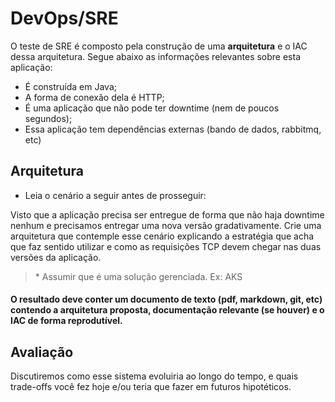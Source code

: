 
# DevOps/SRE

O teste de SRE é composto pela construção de uma **arquitetura** e o IAC dessa arquitetura. 
Segue abaixo as informações relevantes sobre esta aplicação:

- É construída em Java;
- A forma de conexão dela é HTTP;
- É uma aplicação que não pode ter downtime (nem de poucos segundos);
- Essa aplicação tem dependências externas (bando de dados, rabbitmq, etc)

## Arquitetura

- Leia o cenário a seguir antes de prosseguir:

Visto que a aplicação precisa ser entregue de forma que não haja downtime nenhum e precisamos entregar uma nova versão gradativamente. Crie uma arquitetura que contemple esse cenário explicando a estratégia que acha que faz sentido utilizar e como as requisições TCP devem chegar nas duas versões da aplicação.

> \* Assumir que é uma solução gerenciada. Ex: AKS

#### O resultado deve conter um documento de texto (pdf, markdown, git, etc) contendo a arquitetura proposta, documentação relevante (se houver) e o IAC de forma reprodutível.


## Avaliação

Discutiremos como esse sistema evoluiria ao longo do tempo, e quais trade-offs você fez hoje e/ou teria que fazer em futuros hipotéticos.